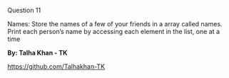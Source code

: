 Question 11

Names: Store the names of a few of your friends in a array called names. Print each person’s name by accessing each element in the list, one at a time


**By: Talha Khan - TK**

https://github.com/Talhakhan-TK